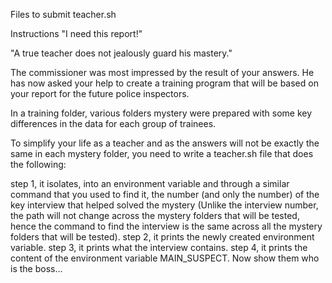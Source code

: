 Files to submit
teacher.sh

Instructions
"I need this report!"

"A true teacher does not jealously guard his mastery."

The commissioner was most impressed by the result of your answers. He has now asked your help to create a training program that will be based on your report for the future police inspectors.

In a training folder, various folders mystery were prepared with some key differences in the data for each group of trainees.

To simplify your life as a teacher and as the answers will not be exactly the same in each mystery folder, you need to write a teacher.sh file that does the following:

step 1, it isolates, into an environment variable and through a similar command that you used to find it, the number (and only the number) of the key interview that helped solved the mystery (Unlike the interview number, the path will not change across the mystery folders that will be tested, hence the command to find the interview is the same across all the mystery folders that will be tested).
step 2, it prints the newly created environment variable.
step 3, it prints what the interview contains.
step 4, it prints the content of the environment variable MAIN_SUSPECT.
Now show them who is the boss...